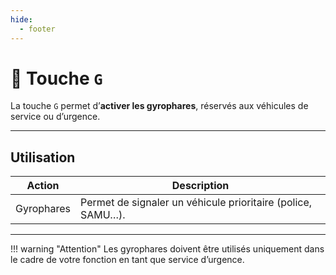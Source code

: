 ```yaml
---
hide:
  - footer
---
```


# 🔘 Touche `G`

La touche `G` permet d’**activer les gyrophares**, réservés aux véhicules de service ou d’urgence.

---

## Utilisation

| Action       | Description                                               |
|--------------|-----------------------------------------------------------|
| Gyrophares   | Permet de signaler un véhicule prioritaire (police, SAMU…). |

---

!!! warning "Attention"
    Les gyrophares doivent être utilisés uniquement dans le cadre de votre fonction en tant que service d’urgence.

